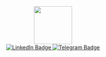 <div id="header" align="center">
  <img src="https://i.giphy.com/media/v1.Y2lkPTc5MGI3NjExY2piczdldTk0azRqYWttN3V5YWczc2t0cGhqZnYxaGZnNXR4bHgyNSZlcD12MV9pbnRlcm5hbF9naWZfYnlfaWQmY3Q9Zw/unxCGmTuBvwo2djRLA/giphy.gif" width="100"/>
</div>
<div id="badges" align="center">
  <a href="https://www.linkedin.com/in/tralljke/">
    <img src="https://img.shields.io/badge/LinkedIn-blue?style=for-the-badge&logo=linkedin&logoColor=white" alt="LinkedIn Badge"/>
  </a>
  <a href="https://t.me/Petr_Bel">
    <img src="https://img.shields.io/badge/Telegram-2CA5E0?style=flat-squeare&logo=telegram&logoColor=white" alt="Telegram Badge"/>
  </a>
</div>
